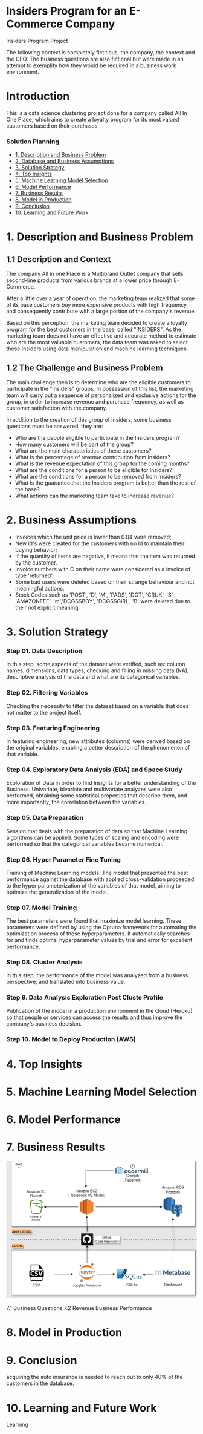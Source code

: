 # Insiders Program for an E-Commerce Company
Insiders Program Project 

The following context is completely fictitious, the company, the context and the CEO. The business questions are also fictional but were made in an attempt to exemplify how they would be required in a business work environment.

# Introduction
This is a data science clustering project done for a company called All In One Place, which aims to create a loyalty program for its most valued customers based on their purchases.



### Solution Planning

* [1. Description and Business Problem ](#1-description-and-business-problem)
* [2. Database and Business Assumptions](#2-database-and-business-assumptions)
* [3. Solution Strategy ](#3-solution-strategy)
* [4. Top Insights ](#4-top-insights)
* [5. Machine Learning Model Selection](#5-machine-learning-model-selection)
* [6. Model Performance ](#6-model-performance)
* [7. Business Results](#7-business-results)
* [8. Model in Production ](#8-model-in-production)
* [9. Conclusion](#9-conclusion)
* [10. Learning and Future Work](#10-learning-and-future-work)

# 1. Description and Business Problem
## 1.1 Description and Context
The company All in one Place is a Multibrand Outlet company that sells second-line products from various brands at a lower price through E-Commerce.

After a little over a year of operation, the marketing team realized that some of its base customers buy more expensive products with high frequency and consequently contribute with a large portion of the company's revenue.

Based on this perception, the marketing team decided to create a loyalty program for the best customers in the base, called "INSIDERS". As the marketing team does not have an effective and accurate method to estimate who are the most valuable customers, the data team was asked to select these Insiders using data manipulation and machine learning techniques.


## 1.2 The Challenge and Business Problem

The main challenge then is to determine who are the eligible customers to participate in the "Insiders" groups. In possession of this list, the marketing team will carry out a sequence of personalized and exclusive actions for the group, in order to increase revenue and purchase frequency, as well as customer satisfaction with the company.

In addition to the creation of this group of Insiders, some business questions must be answered, they are:
* Who are the people eligible to participate in the Insiders program?
* How many customers will be part of the group?
* What are the main characteristics of these customers?
* What is the percentage of revenue contribution from Insiders?
* What is the revenue expectation of this group for the coming months?
* What are the conditions for a person to be eligible for Insiders?
* What are the conditions for a person to be removed from Insiders?
* What is the guarantee that the Insiders program is better than the rest of the base?
* What actions can the marketing team take to increase revenue?

# 2. Business Assumptions
* Invoices which the unit price is lower than 0.04 were removed;
* New id's were created for the customers with no Id to maintain their buying behavior;
* If the quantity of items are negative, it means that the item was returned by the customer.
* Invoice numbers with C on their name were considered as a invoice of type 'returned'.
* Some bad users were deleted based on their strange behaviour and not meaningful actions. 
* Stock Codes such as 'POST', 'D', 'M', 'PADS', 'DOT', 'CRUK', 'S', 'AMAZONFEE', 'm','DCGSSBOY', 'DCGSSGIRL', 'B' were deleted due to their not explicit meaning.

# 3. Solution Strategy
### Step 01. Data Description
In this step, some aspects of the dataset were verified, such as: column names, dimensions, data types, checking and filling in missing data (NA), descriptive analysis of the data and what are its categorical variables.

### Step 02. Filtering Variables
Checking the necessity to filter the dataset based on a variable that does not matter to the project itself.

### Step 03. Featuring Engineering
In featuring engineering, new attributes (columns) were derived based on the original variables, enabling a better description of the phenomenon of that variable.

### Step 04. Exploratory Data Analysis (EDA) and Space Study
Exploration of Data in order to find Insights for a better understanding of the Business. Univariate, bivariate and multivariate analyzes were also performed, obtaining some statistical properties that describe them, and more importantly, the correlation between the variables.

### Step 05. Data Preparation
Session that deals with the preparation of data so that Machine Learning algorithms can be applied. Some types of scaling and encoding were performed so that the categorical variables became numerical.

### Step 06. Hyper Parameter Fine Tuning
Training of Machine Learning models. The model that presented the best performance against the database with applied cross-validation proceeded to the hyper parameterization of the variables of that model, aiming to optimize the generalization of the model.

### Step 07. Model Training
The best parameters were found that maximize model learning. These parameters were defined by using the Optuna framework for automating the optimization process of these hyperparameters. It automatically searches for and finds optimal hyperparameter values by trial and error for excellent performance.

### Step 08. Cluster Analysis
In this step, the performance of the model was analyzed from a business perspective, and translated into business value.

### Step 9. Data Analysis Exploration Post Cluste Profile
Publication of the model in a production environment in the cloud (Heroku) so that people or services can access the results and thus improve the company's business decision.

### Step 10. Model to Deploy Production (AWS)


# 4. Top Insights


# 5. Machine Learning Model Selection

# 6. Model Performance

# 7. Business Results

![diagram!](diagram_final.png)

7.1 Business Questions
7.2 Revenue Business Performance

# 8. Model in Production


# 9. Conclusion
acquiring the auto insurance is needed to reach out to only 40% of the customers in the database.

# 10. Learning and Future Work
Learning

